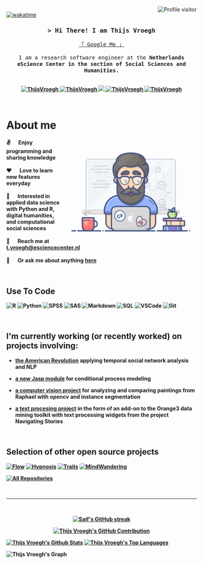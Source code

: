 <!--
<h2 align="center">
  Welcome!
  <img src="https://media.giphy.com/media/hvRJCLFzcasrR4ia7z/giphy.gif" width="28">
</h2>
-->

<!--
<p align="center">
  <a href="https://github.com/ThijsVroegh"><img src="https://readme-typing-svg.herokuapp.com/?lines=Self%20Taught%20Programmer;Front%20End%20Developer;1.5%2B%20years%20of%20coding%20experience;Always%20learning%20new%20things&center=true&width=380&height=45"></a>
</p>

 -->

<a href="https://komarev.com/ghpvc/?username=ThijsVroegh">
  <img align="right" src="https://komarev.com/ghpvc/?username=ThijsVroegh&label=Visitors&color=0e75b6&style=flat" alt="Profile visitor" />
</a>


[![wakatime](https://wakatime.com/badge/user/eebb3dd8-d9b2-40de-9b88-6fd6cac99dbc.svg)](https://wakatime.com/@eebb3dd8-d9b2-40de-9b88-6fd6cac99dbc)

<!-- Intro  -->
<h3 align="center">
        <samp>&gt; Hi There! I am Thijs Vroegh</a></b>
        </samp>
</h3>


<p align="center"> 
  <samp>
    <a href="https://www.google.com/search?q=Thijs+Vroegh">「 Google Me 」</a>
    <br>
    <br>
    I am a research software engineer at the <b>Netherlands eScience Center<b> in the section of Social Sciences and Humanities.
    <br>
    <br>
  </samp>
</p>

<p align="center">
 <a href="https://tvroegh.netlify.app/" target="blank">
  <img src="https://img.shields.io/badge/Website-DC143C?style=for-the-badge&logo=medium&logoColor=white" alt="ThijsVroegh" />
 </a>
 <a href="https://linkedin.com/in/thijsvroegh" target="_blank">
  <img src="https://img.shields.io/badge/LinkedIn-0077B5?style=for-the-badge&logo=linkedin&logoColor=white" alt="ThijsVroegh"/>
 </a>
  <a href="https://twitter.com/thijs_vroegh" target="_blank">
  <img src="https://img.shields.io/badge/Twitter-1DA1F2?style=for-the-badge&logo=twitter&logoColor=white" />
 </a>
 <a href="https://www.researchgate.net/profile/Thijs-Vroegh-2" target="_blank">
  <img src="https://img.shields.io/badge/Researchgate-fe4164?style=for-the-badge&logo=researchgate&logoColor=white" alt="ThijsVroegh" />
 </a> 
 <a href="https://www.esciencecenter.nl/team/thijs-vroegh/" target="_blank">
  <img src="https://img.shields.io/badge/eScience Center-20BEFF?&style=for-the-badge&logo=escience&logoColor=white" alt="ThijsVroegh"  />
  </a> 
</p>
<br />

<!-- About Section -->
 # About me
 
<p>
 <img align="right" width="350" src="assets/programmer.gif" alt="assets/programmer.gif" />
  
 ✌️ &emsp; Enjoy programming and sharing knowledge <br/><br/>
 ❤️ &emsp; Love to learn new features everyday<br/><br/> 
 👀 &emsp; Interested in applied data science with Python and R, digital humanities, and computational social sciences <br/><br/> 
 📧 &emsp; Reach me at t.vroegh@esciencecenter.nl<br/><br/>
 💬 &emsp; Or ask me about anything [here](https://github.com/ThijsVroegh/ThijsVroegh/issues)

</p>

<br/>

## Use To Code

<!--![Javascript](https://img.shields.io/badge/Javascript-F0DB4F?style=for-the-badge&labelColor=black&logo=javascript&logoColor=F0DB4F)
![Typescript](https://img.shields.io/badge/Typescript-007acc?style=for-the-badge&labelColor=black&logo=typescript&logoColor=007acc)
![React](https://img.shields.io/badge/-React-61DBFB?style=for-the-badge&labelColor=black&logo=react&logoColor=61DBFB)
![React Native](https://img.shields.io/badge/React_Native-20232A?style=for-the-badge&logo=react&logoColor=61DAFB)
![Next.js](https://img.shields.io/badge/next.js-000000?style=for-the-badge&logo=nextdotjs&logoColor=white)
![Nodejs](https://img.shields.io/badge/Nodejs-3C873A?style=for-the-badge&labelColor=black&logo=node.js&logoColor=3C873A)
![Express.js](https://img.shields.io/badge/Express.js-000000?style=for-the-badge&logo=express&logoColor=white)
![MongoDB](https://img.shields.io/badge/MongoDB-4EA94B?style=for-the-badge&logo=mongodb&logoColor=white)
![HTML](https://img.shields.io/badge/HTML5-E34F26?style=for-the-badge&logo=html5&logoColor=white)
![CSS3](https://img.shields.io/badge/CSS3-1572B6?style=for-the-badge&logo=css3&logoColor=white)
![SASS Badge](https://img.shields.io/badge/Sass-CC6699?style=for-the-badge&logo=sass&logoColor=white)
-->
![R](https://img.shields.io/badge/R-0170FE?style=for-the-badge&logo=R&logoColor=white)
![Python](https://img.shields.io/badge/Python-092749?style=for-the-badge&logo=Python&logoColor=06B6D4&labelColor=000000)
![SPSS](https://img.shields.io/badge/SPSS-563D7C?style=for-the-badge&logo=bootstrap&logoColor=white)
![SAS](https://img.shields.io/badge/sas-2E7EEA?style=for-the-badge&logo=strapi&logoColor=white)
![Markdown](https://img.shields.io/badge/Markdown-000000?style=for-the-badge&logo=markdown&logoColor=white)
![SQL](https://img.shields.io/badge/sql-593D88?style=for-the-badge&logo=redux&logoColor=white)
![VSCode](https://img.shields.io/badge/Visual_Studio-0078d7?style=for-the-badge&logo=visual%20studio&logoColor=white)
![Git](https://img.shields.io/badge/Git-F05032?style=for-the-badge&logo=git&logoColor=white)

<br/>

## I'm currently working (or recently worked) on projects involving:

* [the American Revolution](https://github.com/h-gear/revolution/tree/main) applying temporal social network analysis and NLP 
* [a new Jasp module](https://github.com/jasp-stats/jaspProcess) for conditional process modeling 
* [a computer vision project](https://github.com/DecodingRafael/SIFT) for analyzing and comparing paintings from Raphael with opencv and instance segmentation
* [a text procesing project](https://github.com/orgs/navigating-stories/repositories) in the form of an add-on to the Orange3 data mining toolkit with text processing widgets from the project Navigating Stories
  
  <br/>

## Selection of other open source projects
[![Flow](https://github-readme-stats.vercel.app/api/pin/?username=ThijsVroegh&repo=FlowExperience&border_color=7F3FBF&bg_color=0D1117&title_color=C9D1D9&text_color=8B949E&icon_color=7F3FBF)](https://github.com/ThijsVroegh/FlowExperience)
[![Hypnosis](https://github-readme-stats.vercel.app/api/pin/?username=ThijsVroegh&repo=Hypnosis&border_color=7F3FBF&bg_color=0D1117&title_color=C9D1D9&text_color=8B949E&icon_color=7F3FBF)](https://github.com/ThijsVroegh/Hypnosis)
[![Traits](https://github-readme-stats.vercel.app/api/pin/?username=ThijsVroegh&repo=Network_analysis_of_traits&border_color=7F3FBF&bg_color=0D1117&title_color=C9D1D9&text_color=8B949E&icon_color=7F3FBF)](https://github.com/ThijsVroegh/Network_analysis_of_traits)
[![MindWandering](https://github-readme-stats.vercel.app/api/pin/?username=ThijsVroegh&repo=Music_mindwandering&border_color=7F3FBF&bg_color=0D1117&title_color=C9D1D9&text_color=8B949E&icon_color=7F3FBF)](https://github.com/ThijsVroegh/Music_mindwandering)


<p align="left">
  <a href="https://github.com/ThijsVroegh?tab=repositories" target="_blank"><img alt="All Repositories" title="All Repositories" src="https://img.shields.io/badge/-All%20Repos-2962FF?style=for-the-badge&logo=koding&logoColor=white"/></a>
</p>

<br/>
<hr/>
<br/>

<p align="center">
  <a href="https://github.com/ThijsVroegh">
    <img src="https://github-readme-streak-stats.herokuapp.com/?user=ThijsVroegh&theme=radical&border=7F3FBF&background=0D1117" alt="Saif's GitHub streak"/>
  </a>
</p>

<p align="center">
  <a href="https://github.com/ThijsVroegh">
    <img src="https://github-profile-summary-cards.vercel.app/api/cards/profile-details?username=ThijsVroegh&theme=radical" alt="Thijs Vroegh's GitHub Contribution"/>
  </a>
</p>

<a> 
    <a href="https://github.com/ThijsVroegh"><img alt="Thijs Vroegh's Github Stats" src="https://denvercoder1-github-readme-stats.vercel.app/api?username=ThijsVroegh&show_icons=true&count_private=true&theme=react&border_color=7F3FBF&bg_color=0D1117&title_color=F85D7F&icon_color=F8D866" height="192px" width="49.5%"/></a>
  <a href="https://github.com/ThijsVroegh"><img alt="Thijs Vroegh's Top Languages" src="https://denvercoder1-github-readme-stats.vercel.app/api/top-langs/?username=ThijsVroegh&langs_count=8&layout=compact&theme=react&border_color=7F3FBF&bg_color=0D1117&title_color=F85D7F&icon_color=F8D866" height="192px" width="49.5%"/></a>
  <br/>
</a>


![Thijs Vroegh's Graph](https://github-readme-activity-graph.vercel.app/graph?username=ThijsVroegh&custom_title=Thijs%20Vroegh's%20GitHub%20Activity%20Graph&bg_color=0D1117&color=7F3FBF&line=7F3FBF&point=7F3FBF&area_color=FFFFFF&title_color=FFFFFF&area=true)

<!---
ThijsVroegh/ThijsVroegh is a ✨ special ✨ repository because its `README.md` (this file) appears on your GitHub profile.
You can click the Preview link to take a look at your changes.
--->
